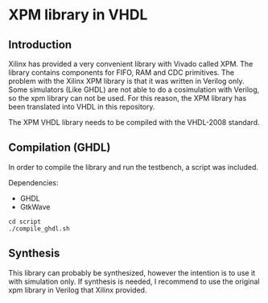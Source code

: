 # XPM library in VHDL

## Introduction

Xilinx has provided a very convenient library with Vivado called XPM. The library contains components for FIFO, RAM and CDC primitives. The problem with the Xilinx XPM library is that it was written in Verilog only. Some simulators (Like GHDL) are not able to do a cosimulation with Verilog, so the xpm library can not be used. For this reason, the XPM library has been translated into VHDL in this repository.

The XPM VHDL library needs to be compiled with the VHDL-2008 standard.

## Compilation (GHDL)

In order to compile the library and run the testbench, a script was included.

Dependencies:
* GHDL
* GtkWave

```
cd script
./compile_ghdl.sh
```

## Synthesis

This library can probably be synthesized, however the intention is to use it with simulation only. If synthesis is needed, I recommend to use the original xpm library in Verilog that Xilinx provided.



